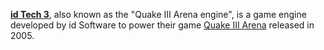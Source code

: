 [**id Tech 3**](https://en.wikipedia.org/wiki/Id_Tech_3), also known as the "Quake III Arena engine", is a game engine developed by id Software to power their game [Quake III Arena](https://steamdb.info/app/2200/) released in 2005. 
